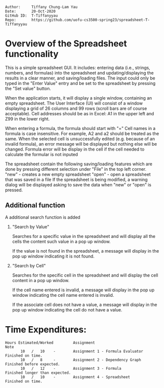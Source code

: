 ```
Author:     Tiffany Chung-Lam Yau
Date:       20-Oct-2020
GitHub ID:  T-Tiffanyyau
Repo:       https://github.com/uofu-cs3500-spring23/spreadsheet-T-Tiffanyyau
```

# Overview of the Spreadsheet functionality

This is a simple spreadsheet GUI.
It includes: entering data (i.e., strings, numbers, and formulas) into the spreadsheet and updating/displaying the results in a clear manner, and saving/loading files.
The input could only be typed in the "Enter Value" entry and be set to the spreadsheet by pressing the "Set value" button.

When the application starts, it will display a single window, containing an empty spreadsheet.
The User Interface (UI) will consist of a window displaying a grid of 26 columns and 99 rows (scroll bars are of course acceptable). 
Cell addresses should be as in Excel: A1 in the upper left and Z99 in the lower right.

When entering a formula, the formula should start with "="
Cell names in a formula is case insensitive. For example, A2 and a2 should be treated as the same.
When the selected cell is unsuccessfully edited (e.g. because of an invalid formula), an error message will be displayed but nothing else will be changed.
Formula error will be display in the cell if the cell needed to calculate the formular is not inputed

The spreadsheet contain the following saving/loading features which are done by pressing different selection under "File" in the top left corner.
	"new" - creates a new empty spreadsheet
	"open" - open a spreadsheet that was saved in a file
If the spreadsheet is being modified, a warning dialog will be displayed asking to save the data when "new" or "open" is pressed.

## Additional function

A additional search function is added
	
1. "Search by Value" 

	Searches for a specific value in the spreadsheet and will display all the cells the content such value in a pop up window.
	
	If the value is not found in the spreadsheet, a message will display in the pop up window indicating it is not found.
	
2. "Search by Cell"

	Searches for the specific cell in the spreadsheet and will display the cell content in a pop up window.
	
	If the cell name entered is invalid, a message will display in the pop up window indicating the cell name entered is invalid.
	
	If the associate cell does not have a value, a message will display in the pop up window indicating the cell do not have a value.

# Time Expenditures:

    Hours Estimated/Worked         Assignment                            Note
           10   /   10    -        Assignment 1 - Formula Evaluator     Finished on time.
           10   /   8     -        Assignment 2 - Dependency Graph      Finished before expected.
           10   /   12    -        Assignment 3 - Formula               Finished longer than expected.
           10   /   10    -        Assignment 4 - Spreadsheet           Finished on time.

